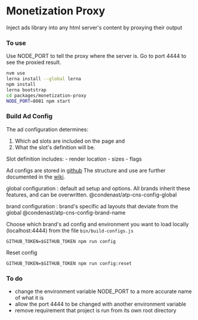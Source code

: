 # Monetization Proxy

Inject ads library into any html server's content by proxying their output

### To use

Use NODE_PORT to tell the proxy where the server is.  Go to port 4444 to see the proxied result.

```bash
nvm use
lerna install --global lerna
npm install
lerna bootstrap
cd packages/monetization-proxy
NODE_PORT=8081 npm start
```

### Build Ad Config

The ad configuration determines:

1. Which ad slots are included on the page and
2. What the slot's definition will be.

  Slot definition includes:
    - render location
    - sizes
    - flags

Ad configs are stored in [github](https://github.com/CondeNast?utf8=%E2%9C%93&q=atp-cns-config-&type=&language=) The structure and use are further documented in the [wiki](https://cnissues.atlassian.net/wiki/spaces/ATP/pages/38633524/The+CNS+Ads+Configuration).


global configuration : default ad setup and options. All brands inherit these features, and can be overwritten. @condenast/atp-cns-config-global


brand configuration : brand's specific ad layouts that deviate from the global @condenast/atp-cns-config-brand-name


Choose which brand's ad config and environment you want to load locally (localhost:4444) from the file `bin/build-configs.js`

```
GITHUB_TOKEN=$GITHUB_TOKEN npm run config
```

Reset config

```
GITHUB_TOKEN=$GITHUB_TOKEN npm run config:reset
```

### To do

- change the environment variable NODE_PORT to a more accurate name of what it is
- allow the port 4444 to be changed with another environment variable
- remove requirement that project is run from its own root directory
